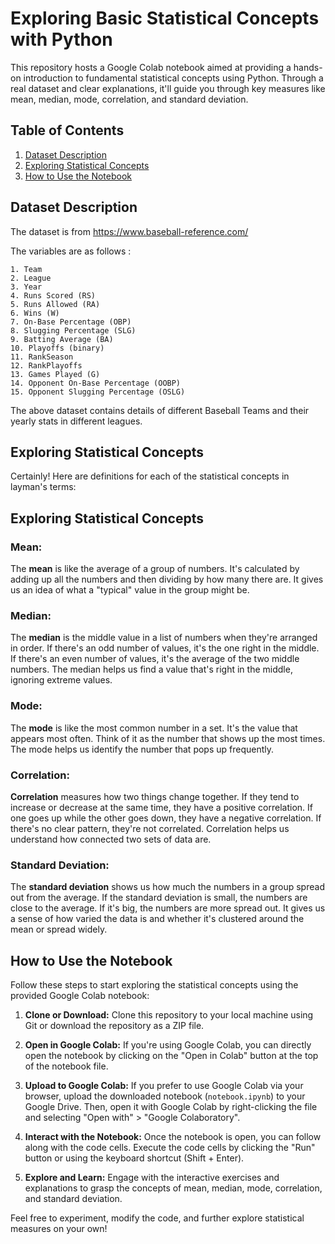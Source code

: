 
# Exploring Basic Statistical Concepts with Python

This repository hosts a Google Colab notebook aimed at providing a hands-on introduction to fundamental statistical concepts using Python. Through a real dataset and clear explanations, it'll guide you through key measures like mean, median, mode, correlation, and standard deviation.

## Table of Contents

1. [Dataset Description](#dataset-description)
2. [Exploring Statistical Concepts](#exploring-statistical-concepts)
3. [How to Use the Notebook](#how-to-use-the-notebook)

## Dataset Description

The dataset is from https://www.baseball-reference.com/

The variables are as follows :

    1. Team
    2. League
    3. Year
    4. Runs Scored (RS)
    5. Runs Allowed (RA)
    6. Wins (W)
    7. On-Base Percentage (OBP)
    8. Slugging Percentage (SLG)
    9. Batting Average (BA)
    10. Playoffs (binary)
    11. RankSeason
    12. RankPlayoffs
    13. Games Played (G)
    14. Opponent On-Base Percentage (OOBP)
    15. Opponent Slugging Percentage (OSLG)

The above dataset contains details of different Baseball Teams and their yearly stats in different leagues.

## Exploring Statistical Concepts

Certainly! Here are definitions for each of the statistical concepts in layman's terms:

## Exploring Statistical Concepts

### Mean:
The **mean** is like the average of a group of numbers. It's calculated by adding up all the numbers and then dividing by how many there are. It gives us an idea of what a "typical" value in the group might be.

### Median:
The **median** is the middle value in a list of numbers when they're arranged in order. If there's an odd number of values, it's the one right in the middle. If there's an even number of values, it's the average of the two middle numbers. The median helps us find a value that's right in the middle, ignoring extreme values.

### Mode:
The **mode** is like the most common number in a set. It's the value that appears most often. Think of it as the number that shows up the most times. The mode helps us identify the number that pops up frequently.

### Correlation:
**Correlation** measures how two things change together. If they tend to increase or decrease at the same time, they have a positive correlation. If one goes up while the other goes down, they have a negative correlation. If there's no clear pattern, they're not correlated. Correlation helps us understand how connected two sets of data are.

### Standard Deviation:
The **standard deviation** shows us how much the numbers in a group spread out from the average. If the standard deviation is small, the numbers are close to the average. If it's big, the numbers are more spread out. It gives us a sense of how varied the data is and whether it's clustered around the mean or spread widely.

## How to Use the Notebook

Follow these steps to start exploring the statistical concepts using the provided Google Colab notebook:

1. **Clone or Download:** Clone this repository to your local machine using Git or download the repository as a ZIP file.

2. **Open in Google Colab:** If you're using Google Colab, you can directly open the notebook by clicking on the "Open in Colab" button at the top of the notebook file.

3. **Upload to Google Colab:** If you prefer to use Google Colab via your browser, upload the downloaded notebook (`notebook.ipynb`) to your Google Drive. Then, open it with Google Colab by right-clicking the file and selecting "Open with" > "Google Colaboratory".

4. **Interact with the Notebook:** Once the notebook is open, you can follow along with the code cells. Execute the code cells by clicking the "Run" button or using the keyboard shortcut (Shift + Enter).

5. **Explore and Learn:** Engage with the interactive exercises and explanations to grasp the concepts of mean, median, mode, correlation, and standard deviation.

Feel free to experiment, modify the code, and further explore statistical measures on your own!

